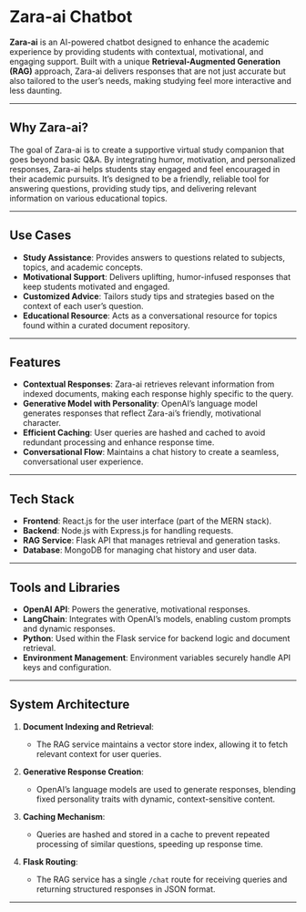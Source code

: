 # Zara-ai Chatbot

**Zara-ai** is an AI-powered chatbot designed to enhance the academic experience by providing students with contextual, motivational, and engaging support. Built with a unique **Retrieval-Augmented Generation (RAG)** approach, Zara-ai delivers responses that are not just accurate but also tailored to the user’s needs, making studying feel more interactive and less daunting.

---

## Why Zara-ai?

The goal of Zara-ai is to create a supportive virtual study companion that goes beyond basic Q&A. By integrating humor, motivation, and personalized responses, Zara-ai helps students stay engaged and feel encouraged in their academic pursuits. It’s designed to be a friendly, reliable tool for answering questions, providing study tips, and delivering relevant information on various educational topics.

---

## Use Cases

- **Study Assistance**: Provides answers to questions related to subjects, topics, and academic concepts.
- **Motivational Support**: Delivers uplifting, humor-infused responses that keep students motivated and engaged.
- **Customized Advice**: Tailors study tips and strategies based on the context of each user’s question.
- **Educational Resource**: Acts as a conversational resource for topics found within a curated document repository.

---

## Features

- **Contextual Responses**: Zara-ai retrieves relevant information from indexed documents, making each response highly specific to the query.
- **Generative Model with Personality**: OpenAI’s language model generates responses that reflect Zara-ai’s friendly, motivational character.
- **Efficient Caching**: User queries are hashed and cached to avoid redundant processing and enhance response time.
- **Conversational Flow**: Maintains a chat history to create a seamless, conversational user experience.

---

## Tech Stack

- **Frontend**: React.js for the user interface (part of the MERN stack).
- **Backend**: Node.js with Express.js for handling requests.
- **RAG Service**: Flask API that manages retrieval and generation tasks.
- **Database**: MongoDB for managing chat history and user data.

---

## Tools and Libraries

- **OpenAI API**: Powers the generative, motivational responses.
- **LangChain**: Integrates with OpenAI’s models, enabling custom prompts and dynamic responses.
- **Python**: Used within the Flask service for backend logic and document retrieval.
- **Environment Management**: Environment variables securely handle API keys and configuration.

---

## System Architecture

1. **Document Indexing and Retrieval**:
    - The RAG service maintains a vector store index, allowing it to fetch relevant context for user queries.
    
2. **Generative Response Creation**:
    - OpenAI’s language models are used to generate responses, blending fixed personality traits with dynamic, context-sensitive content.
    
3. **Caching Mechanism**:
    - Queries are hashed and stored in a cache to prevent repeated processing of similar questions, speeding up response time.
    
4. **Flask Routing**:
    - The RAG service has a single `/chat` route for receiving queries and returning structured responses in JSON format.

---

